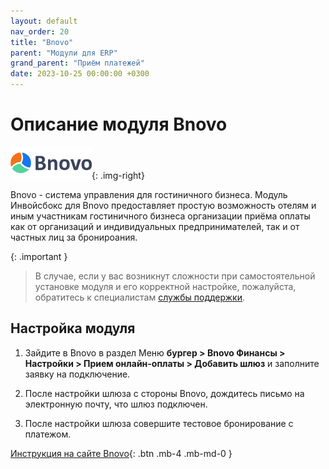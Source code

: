 ```yaml
---
layout: default
nav_order: 20
title: "Bnovo"
parent: "Модули для ERP"
grand_parent: "Приём платежей"
date: 2023-10-25 00:00:00 +0300
---
```


# Описание модуля Bnovo

![Bnovo](/assets/images/erp/bnovo.png){: .img-right}

Bnovo - система управления для гостиничного бизнеса. Модуль Инвойсбокс для Bnovo предоставляет
простую возможность отелям и иным участникам гостиничного бизнеса организации приёма оплаты как
от организаций и индивидуальных предпринимателей, так и от частных лиц за бронироания.

{: .important }
> В случае, если у вас возникнут сложности при самостоятельной установке модуля и его корректной настройке,
пожалуйста, обратитесь к специалистам [службы поддержки](https://www.invoicebox.ru/ru/contacts/feedback.html).

## Настройка модуля

1. Зайдите в Bnovo в раздел Меню **бургер > Bnovo Финансы > Настройки > Прием онлайн-оплаты > Добавить шлюз** и
заполните заявку на подключение.

2. После настройки шлюза с стороны Bnovo, дождитесь письмо на электронную почту, что шлюз подключен.

3.  После настройки шлюза совершите тестовое бронирование с платежом.

[Инструкция на сайте Bnovo](https://help.bnovo.ru/knowledgebase/invoicebox/){: .btn .mb-4 .mb-md-0 }
